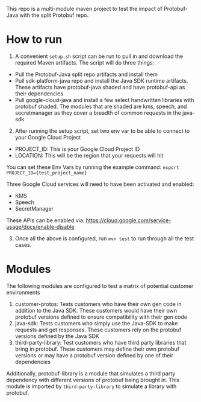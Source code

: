 This repo is a multi-module maven project to test the impact of Protobuf-Java with the split Protobuf repo.

# How to run
1. A convenient `setup.sh` script can be run to pull in and download the required Maven artifacts.
The script will do three things:
- Pull the Protobuf-Java split repo artifacts and install them 
- Pull sdk-platform-java repo and install the Java SDK runtime artifacts. These artifacts have protobuf-java shaded and
have protobuf-api as their dependencies 
- Pull google-cloud-java and install a few select handwritten libraries with protobuf shaded. The modules that are shaded 
are kms, speech, and secretmanager as they cover a breadth of common requests in the java-sdk

2. After running the setup script, set two env var to be able to connect to your Google Cloud Project
- PROJECT_ID: This is your Google Cloud Project ID
- LOCATION: This will be the region that your requests will hit

You can set these Env Vars by running the example command: `export PROJECT_ID={test_project_name}`

Three Google Cloud services will need to have been activated and enabled:
- KMS
- Speech
- SecretManager

These APIs can be enabled via: https://cloud.google.com/service-usage/docs/enable-disable

3. Once all the above is configured, run `mvn test` to run through all the test cases.

# Modules
The following modules are configured to test a matrix of potential customer environments
1. customer-protos: Tests customers who have their own gen code in addition to the Java SDK. These customers would have
their own protobuf versions defined to ensure compatibility with their gen code
2. java-sdk: Tests customers who simply use the Java-SDK to make requests and get responses. These customers rely on the
protobuf versions defined by the Java SDK
3. third-party-library: Test customers who have third party libraries that bring in protobuf. These customers may define
their own protobuf versions or may have a protobuf version defined by one of their dependencies

Additionally, protobuf-library is a module that simulates a third party dependency with different versions of protobuf
being brought in. This module is imported by `third-party-library` to simulate a library with protobuf.